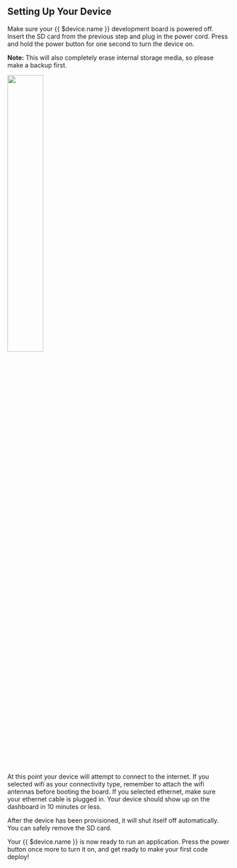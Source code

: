 ## Setting Up Your Device
Make sure your {{ $device.name }} development board is powered off. Insert the SD card from the previous step and plug in the power cord. Press and hold the power button for one second to turn the device on. 

__Note:__ This will also completely erase internal storage media, so please make a backup first.

<img src="/img/tx2devboard.png" width="40%">

At this point your device will attempt to connect to the internet. If you selected wifi as your connectivity type, remember to attach the wifi antennas before booting the board. If you selected ethernet, make sure your ethernet cable is plugged in. Your device should show up on the dashboard in 10 minutes or less.

After the device has been provisioned, it will shut itself off automatically. You can safely remove the SD card. 

Your {{ $device.name }} is now ready to run an application. Press the power button once more to turn it on, and get ready to make your first code deploy!